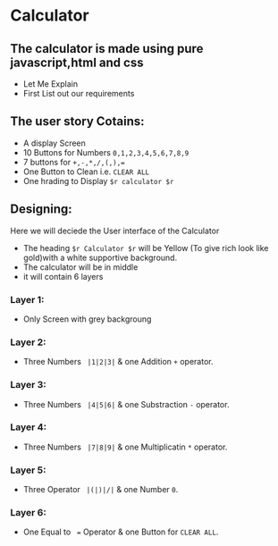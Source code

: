 # Calculator

## The calculator is made using pure javascript,html and css

- Let Me Explain
- First List out our requirements

## The user story Cotains:
- A display Screen 
- 10 Buttons for Numbers ```0,1,2,3,4,5,6,7,8,9``` 
- 7 buttons for ```+,-,*,/,(,),=``` 
- One Button to Clean i.e. ```CLEAR ALL```
- One hrading to Display ```$r calculator $r```

## Designing:
Here we will deciede the User interface of the Calculator
- The heading ```$r Calculator $r``` will be Yellow (To give rich look like gold)with a white supportive background.
- The calculator will be in middle 
- it will contain 6 layers

### Layer 1: 
- Only Screen with grey backgroung

### Layer 2:
- Three Numbers ``` |1|2|3|``` & one Addition ```+``` operator.

### Layer 3:
- Three Numbers ``` |4|5|6|``` & one Substraction ```-``` operator.

### Layer 4:
- Three Numbers ``` |7|8|9|``` & one Multiplicatin ```*``` operator.

### Layer 5:
- Three Operator ``` |(|)|/|``` & one Number ```0```.

### Layer 6:
- One Equal to ``` =``` Operator & one Button for ```CLEAR ALL```.
